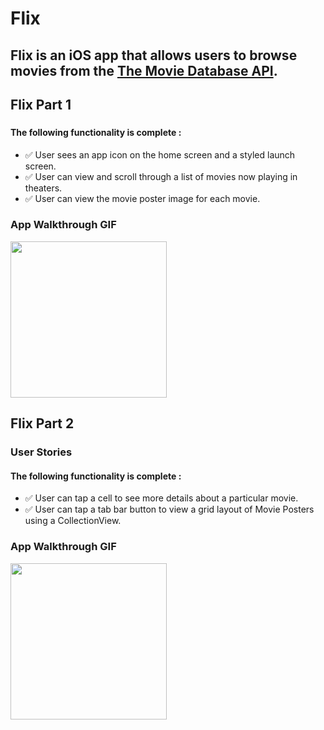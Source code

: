 # Flix

Flix is an iOS app that allows users to browse movies from the [The Movie Database API](http://docs.themoviedb.apiary.io/#).
---

## Flix Part 1

###

#### The following functionality is complete :
- ✅  User sees an app icon on the home screen and a styled launch screen.
- ✅  User can view and scroll through a list of movies now playing in theaters.
- ✅  User can view the movie poster image for each movie.


### App Walkthrough GIF
<img src="http://g.recordit.co/mg77PPIQ1U.gif" width=250><br>

## Flix Part 2

### User Stories

#### The following functionality is complete :
- ✅  User can tap a cell to see more details about a particular movie.
- ✅  User can tap a tab bar button to view a grid layout of Movie Posters using a CollectionView.

### App Walkthrough GIF

<img src="http://g.recordit.co/7yu40YKndP.gif" width=250><br>


